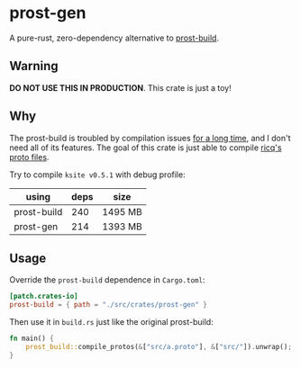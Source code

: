 # prost-gen

A pure-rust, zero-dependency alternative to [prost-build](https://crates.io/crates/prost-build).

## Warning

**DO NOT USE THIS IN PRODUCTION**. This crate is just a toy!

## Why

The prost-build is troubled by compilation issues [for a long time](https://github.com/tokio-rs/prost/pull/620), and I don't need all of its features. The goal of this crate is just able to compile [ricq's proto files](https://github.com/lz1998/ricq/tree/master/ricq-core/src/pb).

Try to compile `ksite v0.5.1` with debug profile:

| using       | deps | size    |
| ----------- | ---- | ------- |
| prost-build | 240  | 1495 MB |
| prost-gen   | 214  | 1393 MB |

## Usage

Override the `prost-build` dependence in `Cargo.toml`:

```toml
[patch.crates-io]
prost-build = { path = "./src/crates/prost-gen" }
```

Then use it in `build.rs` just like the original prost-build:

```rust
fn main() {
    prost_build::compile_protos(&["src/a.proto"], &["src/"]).unwrap();
}
```
